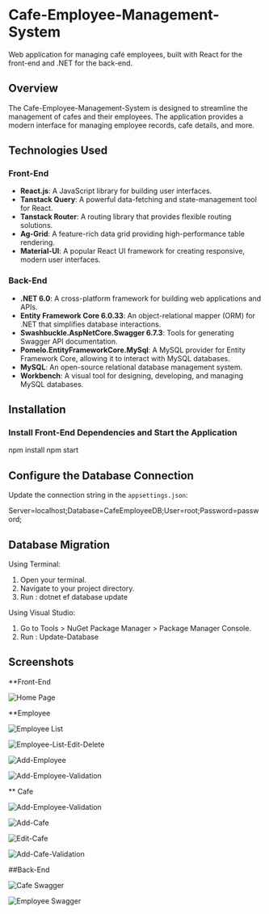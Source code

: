 # Cafe-Employee-Management-System

Web application for managing café employees, built with React for the front-end and .NET for the back-end.

## Overview

The Cafe-Employee-Management-System is designed to streamline the management of cafes and their employees. The application provides a modern interface for managing employee records, cafe details, and more.

## Technologies Used

### Front-End

- **React.js**: A JavaScript library for building user interfaces.
- **Tanstack Query**: A powerful data-fetching and state-management tool for React.
- **Tanstack Router**: A routing library that provides flexible routing solutions.
- **Ag-Grid**: A feature-rich data grid providing high-performance table rendering.
- **Material-UI**: A popular React UI framework for creating responsive, modern user interfaces.

### Back-End

- **.NET 6.0**: A cross-platform framework for building web applications and APIs.
- **Entity Framework Core 6.0.33**: An object-relational mapper (ORM) for .NET that simplifies database interactions.
- **Swashbuckle.AspNetCore.Swagger 6.7.3**: Tools for generating Swagger API documentation.
- **Pomelo.EntityFrameworkCore.MySql**: A MySQL provider for Entity Framework Core, allowing it to interact with MySQL databases.
- **MySQL**: An open-source relational database management system.
- **Workbench**: A visual tool for designing, developing, and managing MySQL databases.

## Installation

### Install Front-End Dependencies and Start the Application

npm install
npm start

## Configure the Database Connection

Update the connection string in the `appsettings.json`:

Server=localhost;Database=CafeEmployeeDB;User=root;Password=password;

## Database Migration
 Using Terminal:
  1. Open your terminal.
  2. Navigate to your project directory.
  3. Run : dotnet ef database update

 Using Visual Studio:
   1. Go to Tools > NuGet Package Manager > Package Manager Console.
   2. Run : Update-Database

## Screenshots

**Front-End

![Home Page](./screenshots/HomePage.png)

**Employee

![Employee List](./screenshots/Employee-List.png)

![Employee-List-Edit-Delete](./screenshots/Employee-List-Edit-Delete.png)

![Add-Employee](./screenshots/Add-Employee.png)

![Add-Employee-Validation](./screenshots/Add-Employee-Validation.png)


** Cafe

![Add-Employee-Validation](./screenshots/Cafe-Management.png)

![Add-Cafe](./screenshots/Add-Cafe.png) 

![Edit-Cafe](./screenshots/Edit-Cafe.png) 

![Add-Cafe-Validation](./screenshots/Add-Cafe-Validation.png) 

##Back-End

![Cafe Swagger](./screenshots/cafe.jpeg) 

![Employee Swagger](./screenshots/employee.jpeg) 


